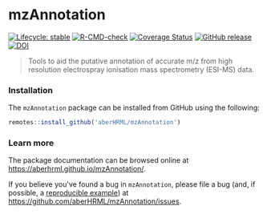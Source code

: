 
# mzAnnotation

<!-- badges: start -->
[![Lifecycle: stable](https://img.shields.io/badge/lifecycle-stable-brightgreen.svg)](https://lifecycle.r-lib.org/articles/stages.html#stable)
[![R-CMD-check](https://github.com/aberHRML/mzAnnotation/actions/workflows/R-CMD-check.yaml/badge.svg)](https://github.com/aberHRML/mzAnnotation/actions/workflows/R-CMD-check.yaml)
[![Coverage Status](https://img.shields.io/codecov/c/github/aberHRML/mzAnnotation/devel.svg)](https://codecov.io/github/aberHRML/mzAnnotation?branch=devel)
[![GitHub release](https://img.shields.io/github/release/aberHRML/mzAnnotation.svg)](https://GitHub.com/aberHRML/mzAnnotation/releases/)
[![DOI](https://zenodo.org/badge/33083554.svg)](https://zenodo.org/badge/latestdoi/33083554)
<!-- badges: end -->

> Tools to aid the putative annotation of accurate m/z from high resolution electrospray ionisation mass spectrometry (ESI-MS) data.

### Installation

The `mzAnnotation` package can be installed from GitHub using the following:

``` r
remotes::install_github('aberHRML/mzAnnotation')
```

### Learn more

The package documentation can be browsed online at <https://aberhrml.github.io/mzAnnotation/>. 

If you believe you've found a bug in `mzAnnotation`, please file a bug (and, if
possible, a [reproducible example](https://reprex.tidyverse.org)) at
<https://github.com/aberHRML/mzAnnotation/issues>.
